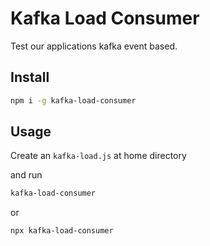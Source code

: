 # Kafka Load Consumer

Test our applications kafka event based.

## Install

```sh
npm i -g kafka-load-consumer
```

## Usage

Create an `kafka-load.js` at home directory

and run

```sh
kafka-load-consumer
```

or
```sh
npx kafka-load-consumer
```
